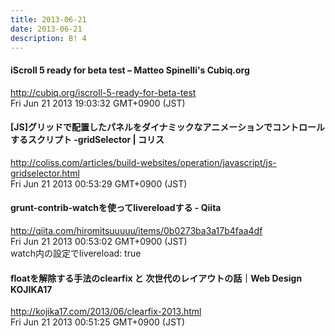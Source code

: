 ```yaml
---
title: 2013-06-21
date: 2013-06-21
description: B! 4
---
```


#### iScroll 5 ready for beta test – Matteo Spinelli's Cubiq.org
http://cubiq.org/iscroll-5-ready-for-beta-test<br>
Fri Jun 21 2013 19:03:32 GMT+0900 (JST)<br>


####   [JS]グリッドで配置したパネルをダイナミックなアニメーションでコントロールするスクリプト -gridSelector | コリス
http://coliss.com/articles/build-websites/operation/javascript/js-gridselector.html<br>
Fri Jun 21 2013 00:53:29 GMT+0900 (JST)<br>


#### grunt-contrib-watchを使ってlivereloadする - Qiita
http://qiita.com/hiromitsuuuuu/items/0b0273ba3a17b4faa4df<br>
Fri Jun 21 2013 00:53:02 GMT+0900 (JST)<br>
watch内の設定でlivereload: true


#### floatを解除する手法のclearfix と 次世代のレイアウトの話｜Web Design KOJIKA17
http://kojika17.com/2013/06/clearfix-2013.html<br>
Fri Jun 21 2013 00:51:25 GMT+0900 (JST)<br>


